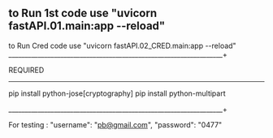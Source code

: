 to Run 1st code use "uvicorn fastAPI.01.main:app --reload"
----------------------------------------------------------------
to Run Cred code use "uvicorn fastAPI.02_CRED.main:app --reload"
__________________________________________________________________+

REQUIRED
__________________________________________________________________

pip install python-jose[cryptography]
pip install python-multipart

__________________________________________________________________+


For testing :
"username": "pb@gmail.com",
"password": "0477"
